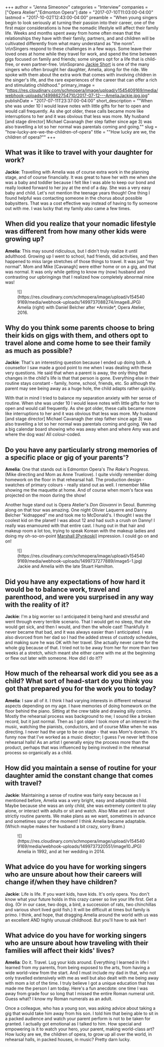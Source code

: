 +++
author = "Jenna Simeonov"
categories = "Interview"
companies = ["Opera Atelier","Edmonton Opera"]
date = "2017-07-10T11:03:00-04:00"
lastmod = "2017-10-02T12:43:00-04:00"
preamble = "When young singers begin to look seriously at turning their passion into their career, one of the first major considerations is how the nomadic lifestyle will affect their family life. Weeks and months spent away from home often mean that the relationships they have with their family, partners, and and children will be cultivated differently from what many understand as \"the norm\". \n\nSingers respond to these challenges in a few ways. Some leave their loved ones at home while they travel for work, and spend the time between gigs focused on family and friends; some singers opt for a life that is child-free, or even partner-free. \n\nSoprano [Jackie Short](http://www.music.uwo.ca/faculty/bios/jackalyn-short.html) is one of the many singers who often brought her daughter, Amelia, along for the ride. We spoke with them about the extra work that comes with involving children in the singer's life, and the rare experiences of the career that can offer a rich and stimulating childhood."
primary_image = "https://res.cloudinary.com/schmopera/image/upload/v1545409169/media/webhook-uploads/1499862754710/2017-07-12---AmeliaJackie.jpg.jpg"
publishDate = "2017-07-11T23:37:00-04:00"
short_description = "&quot;When she was under 10 I would leave notes with little gifts for her to open and would call frequently. As she got older, these calls became more like interruptions to her and it was obvious that less was more. My husband [and stage director] Michael Cavanagh (her step father since age 3) was also travelling a lot so her normal was parentals coming and going.&quot;"
slug = "how-lucky-are-we-the-children-of-opera"
title = "&quot;How lucky are we, the children of opera?&quot;"
+++

## What was it like to travel with your daughter for work?

**Jackie**: Travelling with Amelia was of course extra work in the planning stage, and of course financially.  It was great to have her with me when she was a baby and toddler because I felt like I was able to keep our bond and really looked forward to her joy at the end of a day. She was a very easy baby and child. Let's not mention the teenage years though! One thing I found helpful was contacting someone in the chorus about possible babysitters. That was a cost effective way instead of having to fly someone out with me. I was lucky that my family also came a few times.

## When did you realize that your nomadic lifestyle was different from how many other kids were growing up?

**Amelia**: This may sound ridiculous, but I didn't truly realize it until adulthood. Growing up I went to school, had friends, did activities, and then happened to miss large stretches of those things to travel. It was just "my normal". Mom and Mike [Cavanagh] were either home or on a gig, and that was normal. It was only while getting to know my (now) husband and contrasting our upbringings that I realized how completely abnormal mine was!

<figure data-type="image">
![](https://res.cloudinary.com/schmopera/image/upload/v1545409169/media/webhook-uploads/1499737088274/image8.JPG)
<figcaption>Amelia (right) with Daniel Belcher after *Armide*, Opera Atelier, 2016.</figcaption>
</figure>

## Why do you think some parents choose to bring their kids on gigs with them, and others opt to travel alone and come home to see their family as much as possible?

**Jackie**: That's an interesting question because I ended up doing both. A counsellor I saw made a good point to me when I was dealing with these very questions. He said that when a parent is away, the only thing that changes in the child's life is that that person is gone. Everything else in their routine stays constant - family, home, school, friends, etc. So although the parent may see being away as a huge hole, the child adapts rather quickly. 

With that in mind I tried to balance my separation anxiety with her sense of routine. When she was under 10 I would leave notes with little gifts for her to open and would call frequently. As she got older, these calls became more like interruptions to her and it was obvious that less was more. My husband [and stage director] Michael Cavanagh (her step father since age 3) was also travelling a lot so her normal was parentals coming and going. We had a big calendar board showing who was away when and where Amy was and where the dog was! All colour-coded.  

## Do you have any particularly strong memories of a specific place or gig of your parents'?

**Amelia**: One that stands out is Edmonton Opera's *The Rake's Progress*. (Mike directing and Mom as Anne Truelove).  I quite vividly remember doing homework on the floor in that rehearsal hall. The production design - swatches of primary colours - really stand out as well. I remember Mike showing me the maquette at home. And of course when mom's face was projected on the moon during the show! 

Another huge stand out is Opera Atelier's *Don Giovanni* in Seoul. Bumming along on that tour was amazing. One night Olivier Laquerre and Danny Belcher "kidnapped" me and took me to McDonald's. I thought I was the coolest kid on the planet! I was about 12 and had such a crush on Danny! I really was enamoured with that entire cast. I hung out in that hair and makeup room a lot too, trying to speak Korean with the makeup ladies and doing my oh-so-on-point [Marshall [Pynkoski]](https://operaatelier.com/about/creative-team/) impression. I could go on and on! 

<figure data-type="image">
![](https://res.cloudinary.com/schmopera/image/upload/v1545409169/media/webhook-uploads/1499737277889/image5-1.jpg)
<figcaption>Jackie and Amelia with the late Stuart Hamilton.</figcaption>
</figure>

## Did you have any expectations of how hard it would be to balance work, travel and parenthood, and were you surprised in any way with the reality of it? 

**Jackie**: I'm a big worrier so I anticipated it being hard and stressful and went through every terrible scenario. That I would get no sleep, that she would get sick, and then I would, and then the whole cast! Thankfully it never became that bad, and it was always easier than I anticipated.  I was also divorced from her dad so I had the added stress of custody schedules, and making sure he was OK with her travel. She actually never came for the whole gig because of that. I tried not to be away from her for more than two weeks at a stretch, which meant she either came with me at the beginning or flew out later with someone. How did I do it??

## How much of the rehearsal work did you see as a child? What sort of head-start do you think you got that prepared you for the work you to today? 

**Amelia**: I saw all of it. I think I had varying interests in different rehearsal aspects depending on my age. I have memories of doing homework on the floor behind the piano. Sitting at the crew table and drawing silly comics. Mostly the rehearsal process was background to me; I sound like a broken record, but it just normal. Then as I got older I took more of an interest in the music, watching the pianists, conductors, and of course Mike when he was directing. I never had the urge to be on stage - that was Mom's domain. It's funny now that I've worked as a music director; I guess I've never left those rehearsal halls! As an artist I generally enjoy the process more than the product, perhaps that was influenced by being involved in the rehearsal process so organically as a child. 

## How did you maintain a sense of routine for your daughter amid the constant change that comes with travel?

**Jackie**: Maintaining a sense of routine was fairly easy because as I mentioned before, Amelia was a very bright, easy and adaptable child. Maybe because she wass an only child, she was extremely content to play alone, or interact with adults or sit and watch. Also Mike and I are not strictly routine parents. We make plans as we want, sometimes in advance and sometimes spur of the moment! I think Amelia became adaptable. (Which maybe makes her husband a bit crazy, sorry Bram.) 

<figure data-type="image">
![](https://res.cloudinary.com/schmopera/image/upload/v1545409169/media/webhook-uploads/1499737320551/image10.JPG)
<figcaption>Amelia in 1992, and at her wedding in 2014.</figcaption>
</figure>

## What advice do you have for working singers who are unsure about how their careers will change if/when they have children?

**Jackie**: Life is life. If you want kids, have kids. It's only opera. You don't know what your future holds in this crazy career so live your life first. Get a dog. (Or in our case, two dogs, a bird, a succession of rats, two chinchillas and various short lived gold fish.) It will be difficult at times but family is primo. I think, and hope, that dragging Amelia around the world with us was an excellent AND highly unusual childhood. But you'll have to ask her!

## What advice do you have for working singers who are unsure about how traveling with their families will affect their kids' lives?

**Amelia**: Do it. Travel. Lug your kids around. Everything I learned in life I learned from my parents, from being exposed to the arts, from having a wide world-view from the start. And I must include my dad in that, who not only travelled extensively with me as well but also dealt with me being away with mom a lot of the time. I truly believe I got a unique education that has made me the person I am today.  Here's a fun anecdote: one time I was away from grade four so long that I missed the entire Roman numeral unit. Guess what? I know my Roman numerals as an adult. 

Once a colleague, who has a young son, was asking advice about taking a gig that would take him away from his son. I told him that being able to sit in a packed audience and watch your parent perform is not to be taken for granted. I actually got emotional as I talked to him. How special and empowering is it to watch your hero, your parent, making world-class art? How lucky are we, the children of opera, to grow up all over the world, in rehearsal halls, in packed houses, in music? Pretty darn lucky.
